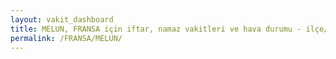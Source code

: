 ```yaml
---
layout: vakit_dashboard
title: MELUN, FRANSA için iftar, namaz vakitleri ve hava durumu - ilçe/eyalet seç
permalink: /FRANSA/MELUN/
---
```


<script type="text/javascript">
  var GLOBAL_COUNTRY = 'FRANSA';
  var GLOBAL_CITY = 'MELUN';
  var GLOBAL_STATE = '';
  var lat = 72;
  var lon = 21;
</script>
